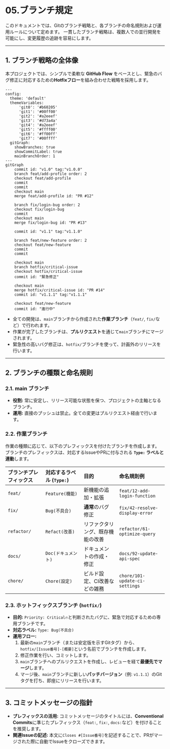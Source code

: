 # 05.ブランチ規定

このドキュメントでは、Gitのブランチ戦略と、各ブランチの命名規則および運用ルールについて定めます。
一貫したブランチ戦略は、複数人での並行開発を可能にし、変更履歴の追跡を容易にします。

---

## 1. ブランチ戦略の全体像

本プロジェクトでは、シンプルで柔軟な **GitHub Flow** をベースとし、緊急のバグ修正に対応するための**Hotfixフロー**を組み合わせた戦略を採用します。

```mermaid
---
config:
  theme: 'default'
  themeVariables:
      'git0': '#b60205'
      'git1': '#00ff00'
      'git2': '#a2eeef'
      'git3': '#d73a4a'
      'git4': '#a2eeef'
      'git5': '#ffff00'
      'git6': '#ff00ff'
      'git7': '#00ffff'
  gitGraph:
    showBranches: true
    showCommitLabel: true
    mainBranchOrder: 1
---
gitGraph
    commit id: "v1.0" tag:"v1.0.0"
    branch feat/add-profile order: 2
    checkout feat/add-profile
    commit
    commit
    checkout main
    merge feat/add-profile id: "PR #12"
    
    branch fix/login-bug order: 2
    checkout fix/login-bug
    commit
    checkout main
    merge fix/login-bug id: "PR #13"
    
    commit id: "v1.1" tag:"v1.1.0"
    
    branch feat/new-feature order: 2
    checkout feat/new-feature
    commit
    commit
    
    checkout main
    branch hotfix/critical-issue
    checkout hotfix/critical-issue
    commit id: "緊急修正"

    checkout main
    merge hotfix/critical-issue id: "PR #14"
    commit id: "v1.1.1" tag:"v1.1.1"

    checkout feat/new-feature
    commit id: "進行中"

```

*   全ての開発は、`main`ブランチから作成された**作業ブランチ**（`feat/`, `fix/`など）で行われます。
*   作業が完了したブランチは、**プルリクエスト**を通じて`main`ブランチにマージされます。
*   緊急性の高いバグ修正は、`hotfix/`ブランチを使って、計画外のリリースを行います。

---

## 2. ブランチの種類と命名規則

### 2.1. main ブランチ
*   **役割:** 常に安定し、リリース可能な状態を保つ、プロジェクトの主軸となるブランチ。
*   **運用:** 直接のプッシュは禁止。全ての変更はプルリクエスト経由で行います。

### 2.2. 作業ブランチ

作業の種類に応じて、以下のプレフィックスを付けたブランチを作成します。
ブランチのプレフィックスは、対応するIssueやPRに付与される **`Type:` ラベルと連動**します。

| ブランチプレフィックス | 対応するラベル (`Type:`) | 目的 | 命名規則例 |
| :--- | :--- | :--- | :--- |
| `feat/` | `Feature(機能)` | 新機能の追加・拡張 | `feat/12-add-login-function` |
| `fix/` | `Bug(不具合)` | **通常**のバグ修正 | `fix/42-resolve-display-error` |
| `refactor/` | `Refact(改善)` | リファクタリング、既存機能の改善 | `refactor/61-optimize-query` |
| `docs/` | `Doc(ドキュメント)` | ドキュメントの作成・修正 | `docs/92-update-api-spec` |
| `chore/` | `Chore(設定)` | ビルド設定、CI改善などの雑務 | `chore/101-update-ci-settings` |

### 2.3. ホットフィックスブランチ (`hotfix/`)
*   **目的:** `Priority: Critical🔥`と判断されたバグに、緊急で対応するための専用ブランチです。
*   **対応ラベル:** `Type: Bug(不具合)`
*   **運用フロー:**
    1.  最新の`main`ブランチ（または安定版を示すGitタグ）から、`hotfix/[Issue番号]-[概要]`という名前でブランチを作成します。
    2.  修正作業を行い、コミットします。
    3.  `main`ブランチへのプルリクエストを作成し、レビューを経て**最優先でマージ**します。
    4.  マージ後、`main`ブランチに新しい**パッチバージョン**（例: `v1.1.1`）のGitタグを打ち、即座にリリースを行います。
---


## 3. コミットメッセージの指針

*   **プレフィックスの活用:** コミットメッセージのタイトルには、**Conventional Commits**に準じたプレフィックス（`feat:`, `fix:`, `docs:`など）を付けることを推奨します。
*   **関連Issueの記述:** 本文に`Closes #[Issue番号]`を記述することで、PRがマージされた際に自動でIssueをクローズできます。
